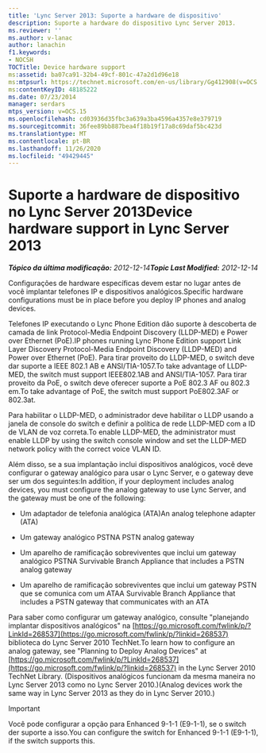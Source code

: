 ```yaml
---
title: 'Lync Server 2013: Suporte a hardware de dispositivo'
description: Suporte a hardware do dispositivo Lync Server 2013.
ms.reviewer: ''
ms.author: v-lanac
author: lanachin
f1.keywords:
- NOCSH
TOCTitle: Device hardware support
ms:assetid: ba07ca91-32b4-49cf-801c-47a2d1d96e18
ms:mtpsurl: https://technet.microsoft.com/en-us/library/Gg412908(v=OCS.15)
ms:contentKeyID: 48185222
ms.date: 07/23/2014
manager: serdars
mtps_version: v=OCS.15
ms.openlocfilehash: cd03936d35fbc3a639a3ba4596a4357e8e379719
ms.sourcegitcommit: 36fee89bb887bea4f18b19f17a8c69daf5bc423d
ms.translationtype: MT
ms.contentlocale: pt-BR
ms.lasthandoff: 11/26/2020
ms.locfileid: "49429445"
---
```

# <a name="device-hardware-support-in-lync-server-2013"></a><span data-ttu-id="b084b-103">Suporte a hardware de dispositivo no Lync Server 2013</span><span class="sxs-lookup"><span data-stu-id="b084b-103">Device hardware support in Lync Server 2013</span></span>

<div data-xmlns="http://www.w3.org/1999/xhtml">

<div class="topic" data-xmlns="http://www.w3.org/1999/xhtml" data-msxsl="urn:schemas-microsoft-com:xslt" data-cs="https://msdn.microsoft.com/">

<div data-asp="https://msdn2.microsoft.com/asp">



</div>

<div id="mainSection">

<div id="mainBody"><span data-ttu-id="b084b-104">

<span> </span></span><span class="sxs-lookup"><span data-stu-id="b084b-104">

<span> </span></span></span>

<span data-ttu-id="b084b-105">_**Tópico da última modificação:** 2012-12-14_</span><span class="sxs-lookup"><span data-stu-id="b084b-105">_**Topic Last Modified:** 2012-12-14_</span></span>

<span data-ttu-id="b084b-106">Configurações de hardware específicas devem estar no lugar antes de você implantar telefones IP e dispositivos analógicos.</span><span class="sxs-lookup"><span data-stu-id="b084b-106">Specific hardware configurations must be in place before you deploy IP phones and analog devices.</span></span>

<span data-ttu-id="b084b-107">Telefones IP executando o Lync Phone Edition dão suporte à descoberta de camada de link Protocol-Media Endpoint Discovery (LLDP-MED) e Power over Ethernet (PoE).</span><span class="sxs-lookup"><span data-stu-id="b084b-107">IP phones running Lync Phone Edition support Link Layer Discovery Protocol-Media Endpoint Discovery (LLDP-MED) and Power over Ethernet (PoE).</span></span> <span data-ttu-id="b084b-108">Para tirar proveito do LLDP-MED, o switch deve dar suporte a IEEE 802.1 AB e ANSI/TIA-1057.</span><span class="sxs-lookup"><span data-stu-id="b084b-108">To take advantage of LLDP-MED, the switch must support IEEE802.1AB and ANSI/TIA-1057.</span></span> <span data-ttu-id="b084b-109">Para tirar proveito da PoE, o switch deve oferecer suporte a PoE 802.3 AF ou 802.3 em.</span><span class="sxs-lookup"><span data-stu-id="b084b-109">To take advantage of PoE, the switch must support PoE802.3AF or 802.3at.</span></span>

<span data-ttu-id="b084b-110">Para habilitar o LLDP-MED, o administrador deve habilitar o LLDP usando a janela de console do switch e definir a política de rede LLDP-MED com a ID de VLAN de voz correta.</span><span class="sxs-lookup"><span data-stu-id="b084b-110">To enable LLDP-MED, the administrator must enable LLDP by using the switch console window and set the LLDP-MED network policy with the correct voice VLAN ID.</span></span>

<span data-ttu-id="b084b-111">Além disso, se a sua implantação inclui dispositivos analógicos, você deve configurar o gateway analógico para usar o Lync Server, e o gateway deve ser um dos seguintes:</span><span class="sxs-lookup"><span data-stu-id="b084b-111">In addition, if your deployment includes analog devices, you must configure the analog gateway to use Lync Server, and the gateway must be one of the following:</span></span>

  - <span data-ttu-id="b084b-112">Um adaptador de telefonia analógica (ATA)</span><span class="sxs-lookup"><span data-stu-id="b084b-112">An analog telephone adapter (ATA)</span></span>

  - <span data-ttu-id="b084b-113">Um gateway analógico PSTN</span><span class="sxs-lookup"><span data-stu-id="b084b-113">A PSTN analog gateway</span></span>

  - <span data-ttu-id="b084b-114">Um aparelho de ramificação sobreviventes que inclui um gateway analógico PSTN</span><span class="sxs-lookup"><span data-stu-id="b084b-114">A Survivable Branch Appliance that includes a PSTN analog gateway</span></span>

  - <span data-ttu-id="b084b-115">Um aparelho de ramificação sobreviventes que inclui um gateway PSTN que se comunica com um ATA</span><span class="sxs-lookup"><span data-stu-id="b084b-115">A Survivable Branch Appliance that includes a PSTN gateway that communicates with an ATA</span></span>

<span data-ttu-id="b084b-116">Para saber como configurar um gateway analógico, consulte "planejando implantar dispositivos analógicos" na [https://go.microsoft.com/fwlink/p/?LinkId=268537](https://go.microsoft.com/fwlink/p/?linkid=268537) biblioteca do Lync Server 2010 TechNet.</span><span class="sxs-lookup"><span data-stu-id="b084b-116">To learn how to configure an analog gateway, see "Planning to Deploy Analog Devices" at [https://go.microsoft.com/fwlink/p/?LinkId=268537](https://go.microsoft.com/fwlink/p/?linkid=268537) in the Lync Server 2010 TechNet Library.</span></span> <span data-ttu-id="b084b-117">(Dispositivos analógicos funcionam da mesma maneira no Lync Server 2013 como no Lync Server 2010.)</span><span class="sxs-lookup"><span data-stu-id="b084b-117">(Analog devices work the same way in Lync Server 2013 as they do in Lync Server 2010.)</span></span>

<div>


> [!IMPORTANT]  
> <span data-ttu-id="b084b-118">Você pode configurar a opção para Enhanced 9-1-1 (E9-1-1), se o switch der suporte a isso.</span><span class="sxs-lookup"><span data-stu-id="b084b-118">You can configure the switch for Enhanced 9-1-1 (E9-1-1), if the switch supports this.</span></span>



<span data-ttu-id="b084b-119"></div>

</div>

<span> </span>

</div>

</div>

</span><span class="sxs-lookup"><span data-stu-id="b084b-119"></div>

</div>

<span> </span>

</div>

</div>

</span></span></div>

